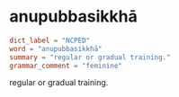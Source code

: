 # anupubbasikkhā

``` toml
dict_label = "NCPED"
word = "anupubbasikkhā"
summary = "regular or gradual training."
grammar_comment = "feminine"
```

regular or gradual training.

